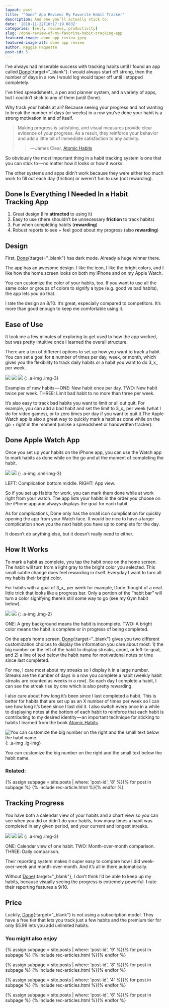 ```yaml
---
layout: post
title: '“Done” App Review: My Favorite Habit Tracker'
description: And one you’ll actually stick to.
date: '2018-11-22T18:17:19.083Z'
categories: [self, reviews, productivity]
slug: /done-review-of-my-favorite-habit-tracking-app
featured-image: done app review.jpeg
featured-image-alt: done app review
author: Reggie Paquette
post-id: 5
---
```


I’ve always had miserable success with tracking habits until I found an app called [Done](https://itunes.apple.com/us/app/done-a-simple-habit-tracker/id1103961876?mt=8){:target="_blank"}. I would always start off strong, then the number of days in a row I would log would taper off until I stopped completely.

I’ve tried spreadsheets, a pen and planner system, and a variety of apps, but I couldn’t stick to any of them (until Done).

Why track your habits at all? Because seeing your progress and not wanting to break the number of days (or weeks) in a row you’ve done your habit is a strong motivation in and of itself.

> Making progress is satisfying, and visual measures provide clear evidence of your progress. As a result, they reinforce your behavior and add a little bit of immediate satisfaction to any activity.
>
> > — James Clear, [Atomic Habits](/atomic-habits-review-notes-lessons)

So obviously the most important thing in a habit tracking system is one that you can stick to — no matter how it looks or how it works.

The other systems and apps didn’t work because they were either too much work to fill out each day (friction) or weren’t fun to use (not rewarding).

## Done Is Everything I Needed In a Habit Tracking App

1.  Great design (I’m **attracted** to using it)
2.  Easy to use (there shouldn’t be unnecessary **friction** to track habits)
3.  Fun when completing habits (**rewarding**)
4.  Robust reports to see + feel good about my progress (also **rewarding**)

## Design

First, [Done](https://itunes.apple.com/us/app/done-a-simple-habit-tracker/id1103961876?mt=8){:target="_blank"} has dark mode. Already a huge winner there.

The app has an awesome design. I like the icon, I like the bright colors, and I like how the home screen looks on both my iPhone and on my Apple Watch.

You can customize the color of your habits, too. If you want to use all the same color or groups of colors to signify a type (e.g. good vs bad habits), the app lets you do that.

I rate the design an 8/10. It’s great, especially compared to competitors. It’s more than good enough to keep me comfortable using it.

## Ease of Use

It took me a few minutes of exploring to get used to how the app worked, but was pretty intuitive once I learned the overall structure.

There are a ton of different options to set up how you want to track a habit. You can set a goal for **x** number of times per day, week, or month, which gives you the flexibility to track daily habits or a habit you want to do 3_x_ per week.

![](/assets/images/done1.jpeg)
![](assets/images/done2.jpeg)
![](assets/images/done3.jpeg)
{: .a-img .img-3}

Examples of new habits — ONE: New habit once per day. TWO: New habit twice per week. THREE: Limit bad habit to no more than three per week.

It’s also easy to track bad habits you want to limit or all out quit. For example, you can add a bad habit and set the limit to 3_x_ per week (what I do for video games), or to zero times per day if you want to quit it.The Apple Watch app is also a great way to quickly mark a habit as done while on the go + right in the moment (unlike a spreadsheet or handwritten tracker).

## Done Apple Watch App

Once you set up your habits on the iPhone app, you can use the Watch app to mark habits as done while on the go and at the moment of completing the habit.

![](/assets/images/done4.jpeg)
![](assets/images/done5.jpeg)
{: .a-img .sml-img-3}

LEFT: Complication bottom middle. RIGHT: App view.

So if you set up Habits for work, you can mark them done while at work right from your watch. The app lists your habits in the order you choose on the iPhone app and always displays the goal for each habit.

As for complications, Done only has the small icon complication for quickly opening the app from your Watch face. It would be nice to have a larger complication show you the next habit you have up to complete for the day.

It doesn’t do anything else, but it doesn’t really need to either.

## How It Works

To mark a habit as complete, you tap the habit once on the home screen. The habit will turn from a light gray to the bright color you selected. This small subtle change does feel rewarding in itself. Everyday I want to turn all my habits their bright color.

For habits with a goal of 3_x_ per week for example, Done thought of a neat little trick that looks like a progress bar. Only a portion of the “habit bar” will turn a color signifying there’s still some way to go (see my Gym habit below).

![](assets/images/done6.jpeg)
![](assets/images/done7.jpeg)
{: .a-img .img-2}

ONE: A grey background means the habit is incomplete. TWO: A bright color means the habit is complete or in progress of being completed.

On the app’s home screen, [Done](https://itunes.apple.com/us/app/done-a-simple-habit-tracker/id1103961876?mt=8){:target="_blank"} gives you two different customization choices to display the information you care about most: 1) the big number on the left of the habit to display streaks, count, or left-to-goal, and 2) a line of text below the habit name for motivational notes or time since last completed.

For me, I care most about my streaks so I display it in a large number. Streaks are the number of days in a row you complete a habit (weekly habit streaks are counted as weeks in a row). So each day I complete a habit, I can see the streak rise by one which is also pretty rewarding.

I also care about how long it’s been since I last completed a habit. This is better for habits that are set up as an X number of times per week so I can see how long it’s been since I last did it. I also switch every once in a while to displaying notes at the bottom of each habit to reinforce that each habit is contributing to my desired identity — an important technique for sticking to habits I learned from the book [Atomic Habits](/atomic-habits-review-notes-lessons).

![You can customize the big number on the right and the small text below the habit name.](/assets/images/done8.jpeg)
{: .a-img .lg-img}

You can customize the big number on the right and the small text below the habit name.

### Related:

{% assign subpage = site.posts | where: 'post-id', '8' %}{% for post in subpage %} {% include rec-article.html %}{% endfor %}

## Tracking Progress

You have both a calendar view of your habits and a chart view so you can see when you did or didn’t do your habits, how many times a habit was completed in any given period, and your current and longest streaks.

![](assets/images/done9.jpeg)
![](assets/images/done10.jpeg)
![](assets/images/done11.jpeg)
{: .a-img .img-3}

ONE: Calendar view of one habit. TWO: Month-over-month comparison. THREE: Daily comparison.

Their reporting system makes it super easy to compare how I did week-over-week and month-over-month. And it’s all in there automatically.

Without [Done](https://itunes.apple.com/us/app/done-a-simple-habit-tracker/id1103961876?mt=8){:target="_blank"}, I don’t think I’d be able to keep up my habits, because visually seeing the progress is extremely powerful. I rate their reporting features a 9/10.

## Price

Luckily, [Done](https://itunes.apple.com/us/app/done-a-simple-habit-tracker/id1103961876?mt=8){:target="_blank"} is not using a subscription model. They have a free tier that lets you track just a few habits and the premium tier for only $5.99 lets you add unlimited habits.

### You might also enjoy

{% assign subpage = site.posts | where: 'post-id', '9' %}{% for post in subpage %} {% include rec-articles.html %}{% endfor %}

{% assign subpage = site.posts | where: 'post-id', '8' %}{% for post in subpage %} {% include rec-articles.html %}{% endfor %}

{% assign subpage = site.posts | where: 'post-id', '4' %}{% for post in subpage %} {% include rec-articles.html %}{% endfor %}

{% assign subpage = site.posts | where: 'post-id', '6' %}{% for post in subpage %} {% include rec-articles.html %}{% endfor %}